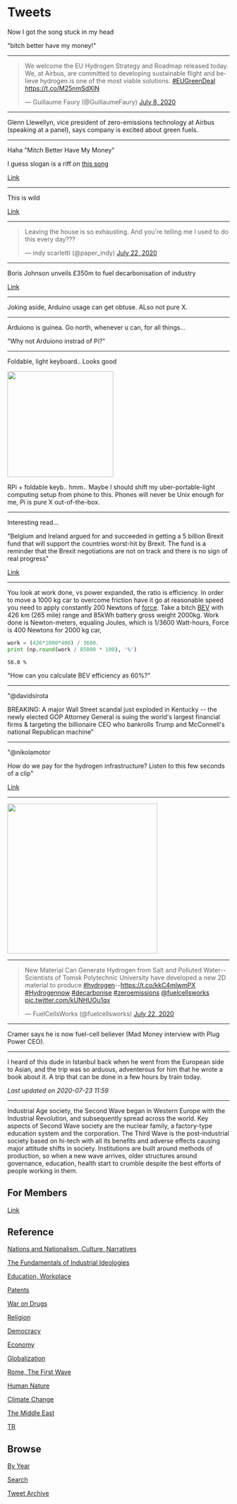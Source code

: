 # Tweets


Now I got the song stuck in my head

"bitch better have my money!"

---

<blockquote class="twitter-tweet"><p lang="en" dir="ltr">We welcome the EU Hydrogen Strategy and Roadmap released today. We, at Airbus, are committed to developing sustainable flight and believe hydrogen is one of the most viable solutions. <a href="https://twitter.com/hashtag/EUGreenDeal?src=hash&amp;ref_src=twsrc%5Etfw">#EUGreenDeal</a> <a href="https://t.co/M25nmSdXlN">https://t.co/M25nmSdXlN</a></p>&mdash; Guillaume Faury (@GuillaumeFaury) <a href="https://twitter.com/GuillaumeFaury/status/1280846469680050176?ref_src=twsrc%5Etfw">July 8, 2020</a></blockquote> <script async src="https://platform.twitter.com/widgets.js" charset="utf-8"></script>

---

Glenn Llewellyn, vice president of zero-emissions technology at Airbus
(speaking at a panel), says company is excited about green fuels.

---

Haha "Mitch Better Have My Money" 

I guess slogan is a riff on [this song](https://www.youtube.com/watch?v=qHkpGJcB0HU)

[Link](https://wjla.com/news/local/protesters-march-to-mitch-mcconnells-dc-home-demanding-extension-of-benefits)

---

This is wild

[Link](https://mobile.twitter.com/artbaenayy/status/1285780381065793537)

---

<blockquote class="twitter-tweet"><p lang="en" dir="ltr">Leaving the house is so exhausting. And you&#39;re telling me I used to do this every day???</p>&mdash; indy scarletti (@paper_indy) <a href="https://twitter.com/paper_indy/status/1285899019089133568?ref_src=twsrc%5Etfw">July 22, 2020</a></blockquote> <script async src="https://platform.twitter.com/widgets.js" charset="utf-8"></script>

---

Boris Johnson unveils £350m to fuel decarbonisation of industry

[Link](https://www-cityam-com.cdn.ampproject.org/c/s/www.cityam.com/boris-johnson-unveils-350m-to-fuel-decarbonisation-of-industry/amp/)

---

Joking aside, Arduino usage can get obtuse. ALso not pure X.

---

Arduiono is guinea. Go north, whenever u can, for all things...

"Why not Arduiono instrad of Pi?"

---

Foldable, light keyboard.. Looks good

<img width="240" src="https://pbs.twimg.com/media/EdmKJH7WAAAHeAz?format=jpg&name=small"/>

RPi + foldable keyb.. hmm.. Maybe I should shift my
uber-portable-light computing setup from phone to this. Phones will
never be Unix enough for me, Pi is pure X out-of-the-box.

---

Interesting read...

"Belgium and Ireland argued for and succeeded in getting a 5 billion
Brexit fund that will support the countries worst-hit by Brexit. The
fund is a reminder that the Brexit negotiations are not on track and
there is no sign of real progress"

[Link](https://www.irishtimes.com/opinion/shape-of-eu-s-new-political-dynamic-becomes-clearer-1.4310017)

---

You look at work done, vs power expanded, the ratio is efficiency. In
order to move a 1000 kg car to overcome friction have it go at
reasonable speed you need to apply constantly 200 Newtons of
[force](http://www.cimt.org.uk/projects/mepres/alevel/mechanics_ch6.pdf).
Take a bitch [BEV](https://en.wikipedia.org/wiki/Tesla_Model_S)
with 426 km (265 mile) range and 85kWh battery gross weight 2000kg.
Work done is Newton-meters, equaling Joules, which is 1/3600
Watt-hours, Force is 400 Newtons for 2000 kg car,

```python
work = (426*1000*400) / 3600.
print (np.round(work / 85000 * 100), '%')
```

```text
56.0 %
```

"How can you calculate BEV efficiency as 60%?"

---

"@davidsirota

BREAKING: A major Wall Street scandal just exploded in Kentucky -- the
newly elected GOP Attorney General is suing the world's largest
financial firms & targeting the billionaire CEO who bankrolls Trump
and McConnell's national Republican machine"

---

"@nikolamotor

How do we pay for the hydrogen infrastructure? Listen to this few
seconds of a clip"

[Link](https://mobile.twitter.com/nikolamotor/status/1284911491867607041)

---

<img width="340" src="https://pbs.twimg.com/media/EddWEqUXgAEUrEh?format=jpg&name=small"/>

---

<blockquote class="twitter-tweet"><p lang="en" dir="ltr">New Material Can Generate Hydrogen from Salt and Polluted Water--Scientists of Tomsk Polytechnic University have developed a new 2D material to produce <a href="https://twitter.com/hashtag/hydrogen?src=hash&amp;ref_src=twsrc%5Etfw">#hydrogen</a>--<a href="https://t.co/kkC4mlwmPX">https://t.co/kkC4mlwmPX</a> <a href="https://twitter.com/hashtag/Hydrogennow?src=hash&amp;ref_src=twsrc%5Etfw">#Hydrogennow</a> <a href="https://twitter.com/hashtag/decarbonise?src=hash&amp;ref_src=twsrc%5Etfw">#decarbonise</a> <a href="https://twitter.com/hashtag/zeroemissions?src=hash&amp;ref_src=twsrc%5Etfw">#zeroemissions</a> <a href="https://twitter.com/fuelcellsworks?ref_src=twsrc%5Etfw">@fuelcellsworks</a> <a href="https://t.co/kUNHUOu1qx">pic.twitter.com/kUNHUOu1qx</a></p>&mdash; FuelCellsWorks (@fuelcellsworks) <a href="https://twitter.com/fuelcellsworks/status/1285912187760971782?ref_src=twsrc%5Etfw">July 22, 2020</a></blockquote> <script async src="https://platform.twitter.com/widgets.js" charset="utf-8"></script>

---

Cramer says he is now fuel-cell believer (Mad Money interview with
Plug Power CEO).

---

I heard of this dude in Istanbul back when he went from the European
side to Asian, and the trip was so arduous, adventerous for him that
he wrote a book about it. A trip that can be done in a few hours by
train today.


*Last updated on 2020-07-23 11:59*

---

Industrial Age society, the Second Wave began in Western Europe with
the Industrial Revolution, and subsequently spread across the
world. Key aspects of Second Wave society are the nuclear family, a
factory-type education system and the corporation. The Third Wave is
the post-industrial society based on hi-tech with all its benefits and
adverse effects causing major attitude shifts in society. Institutions
are built around methods of production, so when a new wave arrives,
older structures around governance, education, health start to crumble
despite the best efforts of people working in them.

## For Members

[Link](https://thirdwave-members.herokuapp.com)

## Reference

[Nations and Nationalism, Culture, Narratives](/2013/02/nations-and-nationalism.md)

[The Fundamentals of Industrial Ideologies](/2011/04/fundamentals-of-industrial-ideologies.md)

[Education, Workplace](2017/09/education-workplace.md)

[Patents](/2018/09/patents.md)

[War on Drugs](/2019/11/war-on-drugs.md)

[Religion](/2015/04/god-religion.md)

[Democracy](/2016/11/democracy.md)

[Economy](/2018/05/economy.md)

[Globalization](/2018/09/globalization.md)

[Rome, The First Wave](/2017/12/rome.md)

[Human Nature](/2020/07/human-nature.md)

[Climate Change](/2018/12/climate.md)

[The Middle East](/2019/07/middleeast.md)

[TR](../tr)

## Browse

[By Year](years.md)

[Search](search.html)

[Tweet Archive](/tweets/README.md)
